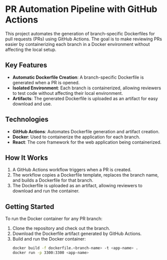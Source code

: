 # PR Automation Pipeline with GitHub Actions

This project automates the generation of branch-specific Dockerfiles for pull requests (PRs) using GitHub Actions. The goal is to make reviewing PRs easier by containerizing each branch in a Docker environment without affecting the local setup.

## Key Features

- **Automatic Dockerfile Creation**: A branch-specific Dockerfile is generated when a PR is opened.
- **Isolated Environment**: Each branch is containerized, allowing reviewers to test code without affecting their local environment.
- **Artifacts**: The generated Dockerfile is uploaded as an artifact for easy download and use.

## Technologies

- **GitHub Actions**: Automates Dockerfile generation and artifact creation.
- **Docker**: Used to containerize the application for each branch.
- **React**: The core framework for the web application being containerized.

## How It Works

1. A GitHub Actions workflow triggers when a PR is created.
2. The workflow copies a Dockerfile template, replaces the branch name, and builds a Dockerfile for that branch.
3. The Dockerfile is uploaded as an artifact, allowing reviewers to download and run the container.

## Getting Started

To run the Docker container for any PR branch:

1. Clone the repository and check out the branch.
2. Download the Dockerfile artifact generated by GitHub Actions.
3. Build and run the Docker container:
   ```bash
   docker build -f dockerfile.<branch-name> -t <app-name> .
   docker run -p 3300:3300 <app-name>
